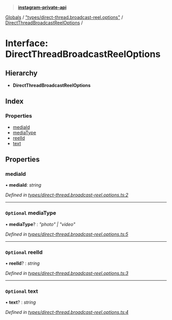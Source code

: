 > **[instagram-private-api](../README.md)**

[Globals](../README.md) / ["types/direct-thread.broadcast-reel.options"](../modules/_types_direct_thread_broadcast_reel_options_.md) / [DirectThreadBroadcastReelOptions](_types_direct_thread_broadcast_reel_options_.directthreadbroadcastreeloptions.md) /

# Interface: DirectThreadBroadcastReelOptions

## Hierarchy

* **DirectThreadBroadcastReelOptions**

## Index

### Properties

* [mediaId](_types_direct_thread_broadcast_reel_options_.directthreadbroadcastreeloptions.md#mediaid)
* [mediaType](_types_direct_thread_broadcast_reel_options_.directthreadbroadcastreeloptions.md#optional-mediatype)
* [reelId](_types_direct_thread_broadcast_reel_options_.directthreadbroadcastreeloptions.md#optional-reelid)
* [text](_types_direct_thread_broadcast_reel_options_.directthreadbroadcastreeloptions.md#optional-text)

## Properties

###  mediaId

• **mediaId**: *string*

*Defined in [types/direct-thread.broadcast-reel.options.ts:2](https://github.com/dilame/instagram-private-api/blob/3e16058/src/types/direct-thread.broadcast-reel.options.ts#L2)*

___

### `Optional` mediaType

• **mediaType**? : *"photo" | "video"*

*Defined in [types/direct-thread.broadcast-reel.options.ts:5](https://github.com/dilame/instagram-private-api/blob/3e16058/src/types/direct-thread.broadcast-reel.options.ts#L5)*

___

### `Optional` reelId

• **reelId**? : *string*

*Defined in [types/direct-thread.broadcast-reel.options.ts:3](https://github.com/dilame/instagram-private-api/blob/3e16058/src/types/direct-thread.broadcast-reel.options.ts#L3)*

___

### `Optional` text

• **text**? : *string*

*Defined in [types/direct-thread.broadcast-reel.options.ts:4](https://github.com/dilame/instagram-private-api/blob/3e16058/src/types/direct-thread.broadcast-reel.options.ts#L4)*